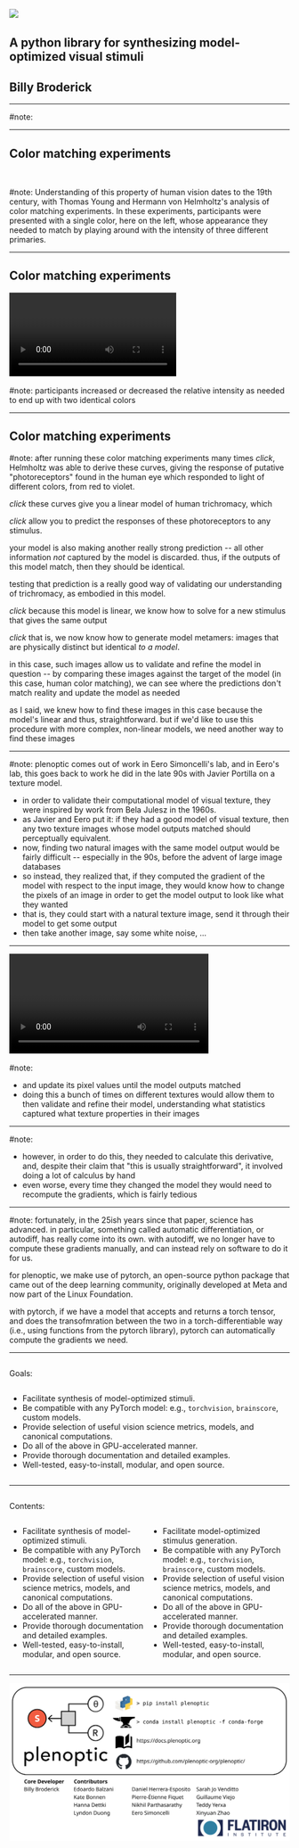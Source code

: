 <!-- outline
15-20 minutes
* background
  * what are metamers 
    * trichromacy: picture of room, show wavlelengths to cone responses, like on conceptual intro page
  * this was originally done with color matching, then you got linear algebra, which gave you closed form solution
* but models that are more complex require optimization
  * plenoptic comes out of Eero's lab, where this kind of work dates tot he late 90s
  * and required a lot of computing gradients by hand
* now we have autodiff and more specifically, pytorch
  * schematic of image -> model -> response
  * add second, showing white noise, different response, and difference between the responses
  * as long as this is done in pytorch, can differentiate for us and run
  * update image and scatter? so they align
* plenoptic takes advantage of this: goals and contents
  * goals
    * facilitate model-optimized stimulus generation
    * compatible with any pytorch model: list examples
    * include helpful vision science models
    * documented, tested, easy-to-install, modular, open source
  * contents
    * synthesis methods with one-sentence description and citations
    * models and metrics, with glyphs
    * canonical computations
    * tools?
* example code
  * simplest example just loads in image, instantiates model, initializes synthesis, runs it, and visualizes
  * then swap out different portions: use GPU, swap target image, swap model (show ours, model zoo, custom), change init image / optimizer, synth method
* conclude: return to goals and content?
  * mention work is ongoing
* advertisement slide
-->

![](/assets/plenoptic_logo_wide.svg) <!-- .element: style="height:50%" -->

## A python library for synthesizing model-optimized visual stimuli
## Billy Broderick <!-- .element: style="height:50%" -->

---

<div data-animate data-load="assets/metamer-intro.svg">
<!-- {"setup": [
{"element": "#g104", "modifier": "attr", "parameters": [ {"class": "fragment appear", "data-fragment-index": "0"} ]},
{"element": "#g103", "modifier": "attr", "parameters": [ {"class": "fragment appear", "data-fragment-index": "1"} ]},
{"element": "#g101", "modifier": "attr", "parameters": [ {"class": "fragment appear", "data-fragment-index": "2"} ]},
{"element": "#g100", "modifier": "attr", "parameters": [ {"class": "fragment appear", "data-fragment-index": "3"} ]},
{"element": "#g81", "modifier": "attr", "parameters": [ {"class": "fragment appear", "data-fragment-index": "4"} ]},
{"element": "#g105", "modifier": "attr", "parameters": [ {"class": "fragment appear", "data-fragment-index": "5"} ]},
{"element": "#g98", "modifier": "attr", "parameters": [ {"class": "fragment appear", "data-fragment-index": "6"} ]},
{"element": "#g7", "modifier": "attr", "parameters": [ {"class": "fragment appear", "data-fragment-index": "7"} ]},
{"element": "#text65-8-8", "modifier": "attr", "parameters": [ {"class": "fragment appear", "data-fragment-index": "8"} ]}
]} -->
</div>

#note: 

---
## Color matching experiments

<!-- to generate (movie, plus initial and final frames as pngs+svgs) color_matching.match_some_colors(n_steps=10, save_path="color-match.mp4")
-->
<img data-src="assets/color-match-init.png"></img>

#note: Understanding of this property of human vision dates to the 19th century, with Thomas Young and Hermann von Helmholtz's analysis of color matching experiments. In these experiments, participants were presented with a single color, here on the left, whose appearance they needed to match by playing around with the intensity of three different primaries.

---
## Color matching experiments

<!-- to generate (movie, plus initial and final frames as pngs+svgs) color_matching.match_some_colors(n_steps=10, save_path="color-match.mp4")
-->
<video data-autoplay data-src="assets/color-match.mp4"></video>

#note: participants increased or decreased the relative intensity as needed to end up with two identical colors

---
## Color matching experiments

<div data-animate data-load="assets/metamer-model.svg">
<!-- {"setup": [
{"element": "#g275", "modifier": "attr", "parameters": [ {"class": "fragment appear", "data-fragment-index": "0"} ]},
{"element": "#g47", "modifier": "attr", "parameters": [ {"class": "fragment appear", "data-fragment-index": "1"} ]},
{"element": "#g1", "modifier": "attr", "parameters": [ {"class": "fragment appear", "data-fragment-index": "2"} ]},
{"element": "#g8", "modifier": "attr", "parameters": [ {"class": "fragment appear", "data-fragment-index": "3"} ]},
{"element": "#g274", "modifier": "attr", "parameters": [ {"class": "fragment appear", "data-fragment-index": "4"} ]}
]} -->
</div>

#note: after running these color matching experiments many times *click*, Helmholtz was able to derive these curves, giving the response of putative "photoreceptors" found in the human eye which responded to light of different colors, from red to violet.

*click* these curves give you a linear model of human trichromacy, which

*click* allow you to predict the responses of these photoreceptors to any stimulus.

your model is also making another really strong prediction -- all other information *not* captured by the model is discarded. thus, if the outputs of this model match, then they should be identical.

testing that prediction is a really good way of validating our understanding of trichromacy, as embodied in this model.

*click* because this model is linear, we know how to solve for a new stimulus that gives the same output

*click* that is, we now know how to generate model metamers: images that are physically distinct but identical *to a model*.

in this case, such images allow us to validate and refine the model in question -- by comparing these images against the target of the model (in this case, human color matching), we can see where the predictions don't match reality and update the model as needed

as I said, we knew how to find these images in this case because the model's linear and thus, straightforward. but if we'd like to use this procedure with more complex, non-linear models, we need another way to find these images

---

<!-- to generate (movie, plus relevant svgs):
met = textures.synth_texture(max_iter=200, store_progress=5)
textures.animate(met, 5, save_path="textures.mp4")
-->
<div data-animate data-load="assets/metamer-portilla.svg">
<!-- {"setup": [
{"element": "#image1-35", "modifier": "attr", "parameters": [ {"class": "fragment appear", "data-fragment-index": "0"} ]},
{"element": "#g15", "modifier": "attr", "parameters": [ {"class": "fragment appear", "data-fragment-index": "1"} ]},
{"element": "#g2", "modifier": "attr", "parameters": [ {"class": "fragment appear", "data-fragment-index": "2"} ]},
{"element": "#image1-05", "modifier": "attr", "parameters": [ {"class": "fragment appear", "data-fragment-index": "3"} ]},
{"element": "#image1-39", "modifier": "attr", "parameters": [ {"class": "fragment appear", "data-fragment-index": "4"} ]},
{"element": "#image1-82", "modifier": "attr", "parameters": [ {"display": "none"} ]},
{"element": "#g16", "modifier": "attr", "parameters": [ {"display": "none"} ]},
{"element": "#g17", "modifier": "attr", "parameters": [ {"display": "none"} ]},
{"element": "#g18", "modifier": "attr", "parameters": [ {"display": "none"} ]},
{"element": "#g19", "modifier": "attr", "parameters": [ {"display": "none"} ]},
{"element": "#g21", "modifier": "attr", "parameters": [ {"display": "none"} ]},
{"element": "#g20", "modifier": "attr", "parameters": [ {"display": "none"} ]}
]} -->
</div>

#note: plenoptic comes out of work in Eero Simoncelli's lab, and in Eero's lab, this goes back to work he did in the late 90s with Javier Portilla on a texture model.
- in order to validate their computational model of visual texture, they were inspired by work from Bela Julesz in the 1960s. 
- as Javier and Eero put it: if they had a good model of visual texture, then any two texture images whose model outputs matched should perceptually equivalent.
- now, finding two natural images with the same model output would be fairly difficult -- especially in the 90s, before the advent of large image databases
- so instead, they realized that, if they computed the gradient of the model with respect to the input image, they would know how to change the pixels of an image in order to get the model output to look like what they wanted
- that is, they could start with a natural texture image, send it through their model to get some output
- then take another image, say some white noise, ...

---

<div class="overlap-parent">
  <div data-animate data-load="assets/metamer-portilla.svg">
    <!-- {"setup": [
    {"element": "#g16", "modifier": "attr", "parameters": [ {"display": "none"} ]},
    {"element": "#g17", "modifier": "attr", "parameters": [ {"display": "none"} ]},
    {"element": "#g18", "modifier": "attr", "parameters": [ {"display": "none"} ]},
    {"element": "#g19", "modifier": "attr", "parameters": [ {"display": "none"} ]},
    {"element": "#g21", "modifier": "attr", "parameters": [ {"display": "none"} ]},
    {"element": "#g20", "modifier": "attr", "parameters": [ {"display": "none"} ]}
    ]} -->
    </div>
  <video style="width:71%" class="overlap-center" data-autoplay data-src="assets/textures.mp4"></video>
</div>

#note:
- and update its pixel values until the model outputs matched
- doing this a bunch of times on different textures would allow them to then validate and refine their model, understanding what statistics captured what texture properties in their images

---

<div data-animate data-load="assets/metamer-portilla.svg">
<!-- {"setup": [
{"element": "#image1-39", "modifier": "attr", "parameters": [ {"display": "none"} ]},
{"element": "#g16", "modifier": "attr", "parameters": [ {"class": "fragment appear", "data-fragment-index": "1"} ]},
{"element": "#g17", "modifier": "attr", "parameters": [ {"class": "fragment appear", "data-fragment-index": "2"} ]},
{"element": "#g18", "modifier": "attr", "parameters": [ {"class": "fragment appear", "data-fragment-index": "3"} ]},
{"element": "#g19", "modifier": "attr", "parameters": [ {"class": "fragment appear", "data-fragment-index": "4"} ]},
{"element": "#g21", "modifier": "attr", "parameters": [ {"class": "fragment appear", "data-fragment-index": "5"} ]},
{"element": "#g20", "modifier": "attr", "parameters": [ {"class": "fragment appear", "data-fragment-index": "6"} ]}
]} -->
</div>

#note:
- however, in order to do this, they needed to calculate this derivative, and, despite their claim that "this is usually straightforward", it involved doing a lot of calculus by hand
- even worse, every time they changed the model they would need to recompute the gradients, which is fairly tedious

---

<div data-animate data-load="assets/pytorch.svg">
<!-- {"setup": [
{"element": "#g4", "modifier": "attr", "parameters": [ {"class": "fragment appear", "data-fragment-index": "0"} ]},
{"element": "#g19", "modifier": "attr", "parameters": [ {"class": "fragment appear", "data-fragment-index": "1"} ]}
]} -->
</div>

#note: fortunately, in the 25ish years since that paper, science has advanced. in particular, something called automatic differentiation, or autodiff, has really come into its own. with autodiff, we no longer have to compute these gradients manually, and can instead rely on software to do it for us.

for plenoptic, we make use of pytorch, an open-source python package that came out of the deep learning community, originally developed at Meta and now part of the Linux Foundation.

with pytorch, if we have a model that accepts and returns a torch tensor, and does the transofmration between the two in a torch-differentiable way (i.e., using functions from the pytorch library), pytorch can automatically compute the gradients we need.

---

<div style="display:flex;flex-direction:column">
<div class="logo-title" data-load="/assets/plenoptic_logo_wide.svg"></div>

Goals: <!-- .element: style="margin-top:1%" --> 
- Facilitate synthesis of model-optimized stimuli.
- Be compatible with any PyTorch model: e.g., `torchvision`, `brainscore`, custom models.
- Provide selection of useful vision science metrics, models, and canonical computations.
- Do all of the above in GPU-accelerated manner.
- Provide thorough documentation and detailed examples.
- Well-tested, easy-to-install, modular, and open source.
</div>

---

<div style="display:flex;flex-direction:column">
<div class="logo-title" data-load="/assets/plenoptic_logo_wide.svg"></div>


Contents: <!-- .element: style="margin-top:1%" --> 
<div style="display:flex;flex-direction:row">

- Facilitate synthesis of model-optimized stimuli.
- Be compatible with any PyTorch model: e.g., `torchvision`, `brainscore`, custom models.
- Provide selection of useful vision science metrics, models, and canonical computations.
- Do all of the above in GPU-accelerated manner.
- Provide thorough documentation and detailed examples.
- Well-tested, easy-to-install, modular, and open source.

<!-- .element: style="float:left;width:45%" class="column"--> 

- Facilitate model-optimized stimulus generation.
- Be compatible with any PyTorch model: e.g., `torchvision`, `brainscore`, custom models.
- Provide selection of useful vision science metrics, models, and canonical computations.
- Do all of the above in GPU-accelerated manner.
- Provide thorough documentation and detailed examples.
- Well-tested, easy-to-install, modular, and open source.

<!-- .element: style="float:right;width:45%" class="column"--> 
</div>

</div>

---

![](assets/advertisement_slide.svg)
